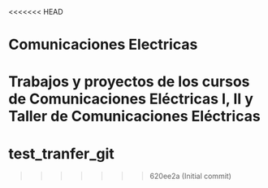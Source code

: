 <<<<<<< HEAD
# Comunicaciones Electricas
Trabajos y proyectos de los cursos de Comunicaciones Eléctricas I, II y Taller de Comunicaciones Eléctricas
=======
# test_tranfer_git
>>>>>>> 620ee2a (Initial commit)
